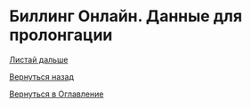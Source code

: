 # Биллинг Онлайн. Данные для пролонгации



[Листай дальше](082-quarterly-analytics.md)

[Вернуться назад](080-server-availability-online.md)

[Вернуться в Оглавление](Readme.md)